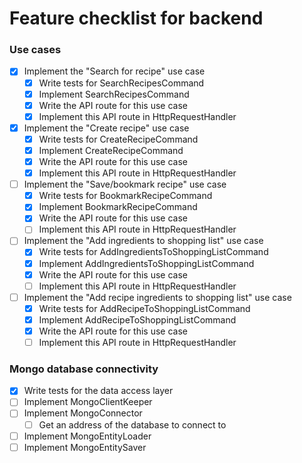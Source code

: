 # Feature checklist for backend

### Use cases
- [x] Implement the "Search for recipe" use case
    - [x] Write tests for SearchRecipesCommand
    - [x] Implement SearchRecipesCommand
    - [x] Write the API route for this use case
    - [x] Implement this API route in HttpRequestHandler
- [x] Implement the "Create recipe" use case
    - [x] Write tests for CreateRecipeCommand
    - [x] Implement CreateRecipeCommand
    - [x] Write the API route for this use case
    - [x] Implement this API route in HttpRequestHandler
- [ ] Implement the "Save/bookmark recipe" use case
    - [x] Write tests for BookmarkRecipeCommand
    - [x] Implement BookmarkRecipeCommand
    - [x] Write the API route for this use case
    - [ ] Implement this API route in HttpRequestHandler
- [ ] Implement the "Add ingredients to shopping list" use case
    - [x] Write tests for AddIngredientsToShoppingListCommand
    - [x] Implement AddIngredientsToShoppingListCommand
    - [x] Write the API route for this use case
    - [ ] Implement this API route in HttpRequestHandler
- [ ] Implement the "Add recipe ingredients to shopping list" use case
    - [x] Write tests for AddRecipeToShoppingListCommand
    - [x] Implement AddRecipeToShoppingListCommand
    - [x] Write the API route for this use case
    - [ ] Implement this API route in HttpRequestHandler

### Mongo database connectivity
- [x] Write tests for the data access layer
- [ ] Implement MongoClientKeeper
- [ ] Implement MongoConnector
  - [ ] Get an address of the database to connect to
- [ ] Implement MongoEntityLoader
- [ ] Implement MongoEntitySaver